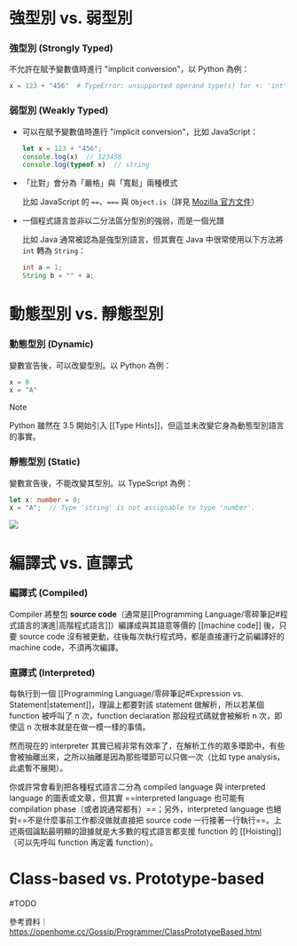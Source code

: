# 強型別 vs. 弱型別

### 強型別 (Strongly Typed)

不允許在賦予變數值時進行 "implicit conversion"，以 Python 為例：

```Python
x = 123 + "456"  # TypeError: unsupported operand type(s) for +: 'int' and 'str'
```

### 弱型別 (Weakly Typed)

- 可以在賦予變數值時進行 "implicit conversion"，比如 JavaScript：

    ```JavaScript
    let x = 123 + "456";
    console.log(x)  // 123456
    console.log(typeof x)  // string
    ```

- 「比對」會分為「嚴格」與「寬鬆」兩種模式

    比如 JavaScript 的 `==`、`===` 與 `Object.is`（詳見 [Mozilla 官方文件](https://developer.mozilla.org/zh-TW/docs/Web/JavaScript/Equality_comparisons_and_sameness)）

- 一個程式語言並非以二分法區分型別的強弱，而是一個光譜

    比如 Java 通常被認為是強型別語言，但其實在 Java 中很常使用以下方法將 `int` 轉為 `String`：

    ```Java
    int a = 1;
    String b = "" + a;
    ```

# 動態型別 vs. 靜態型別

### 動態型別 (Dynamic)

變數宣告後，可以改變型別。以 Python 為例：

```Python
x = 0
x = "A"
```

>[!Note]
>Python 雖然在 3.5 開始引入 [[Type Hints]]，但這並未改變它身為動態型別語言的事實。

### 靜態型別 (Static)

變數宣告後，不能改變其型別。以 TypeScript 為例：

```TypeScript
let x: number = 0;
x = "A";  // Type 'string' is not assignable to type 'number'.
```

![](<https://raw.githubusercontent.com/Jamison-Chen/KM-software/master/img/strong-weak-dynamic-static.png>)

# 編譯式 vs. 直譯式

### 編譯式 (Compiled)

Compiler 將整包 **source code**（通常是[[Programming Language/零碎筆記#程式語言的演進|高階程式語言]]）編譯成與其語意等價的 [[machine code]] 後，只要 source code 沒有被更動，往後每次執行程式時，都是直接運行之前編譯好的 machine code，不須再次編譯。

### 直譯式 (Interpreted)

每執行到一個 [[Programming Language/零碎筆記#Expression vs. Statement|statement]]，理論上都要對該 statement 做解析，所以若某個 function 被呼叫了 n 次，function declaration 那段程式碼就會被解析 n 次，即使這 n 次根本就是在做一模一樣的事情。

然而現在的 interpreter 其實已經非常有效率了，在解析工作的眾多環節中，有些會被抽離出來，之所以抽離是因為那些環節可以只做一次（比如 type analysis，此處暫不展開）。

你或許常會看到把各種程式語言二分為 compiled language 與 interpreted language 的圖表或文章，但其實 ==interpreted language 也可能有 compilation phase（或者說通常都有）==；另外，interpreted language 也絕對==不是什麼事前工作都沒做就直接把 source code 一行接著一行執行==。上述兩個論點最明顯的證據就是大多數的程式語言都支援 function 的 [[Hoisting]]（可以先呼叫 function 再定義 function）。

# Class-based vs. Prototype-based

#TODO

參考資料｜<https://openhome.cc/Gossip/Programmer/ClassPrototypeBased.html>
